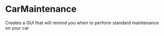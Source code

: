 # CarMaintenance
Creates a GUI that will remind you when to perform standard maintenance on your car
